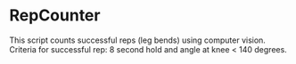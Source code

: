 # RepCounter
This script counts successful reps (leg bends) using computer vision. Criteria for successful rep: 8 second hold and angle at knee &lt; 140 degrees.
